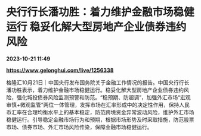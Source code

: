 # 央行行长潘功胜：着力维护金融市场稳健运行 稳妥化解大型房地产企业债券违约风险

**2023-10-21 11:49**

**https://www.gelonghui.com/live/1256338**

格隆汇10月21日｜中国央行发布国务院关于金融工作情况的报告。中国央行行长潘功胜表示，着力维护金融市场稳健运行。稳妥化解大型房地产企业债券违约风险，强化城投债券风险监测预警和防范。“稳预期、防超调”，加强外汇市场“宏观审慎+微观监管”两位一体管理，发挥市场在汇率形成中的决定性作用，保持人民币汇率在合理均衡水平上的基本稳定，防范跨境资金异常波动风险，维护外汇市场稳健运行。引导稳定金融市场行为和预期，根据市场形势及时采取措施，防范股票市场、债券市场、外汇市场风险传染，保障金融市场稳健运行。